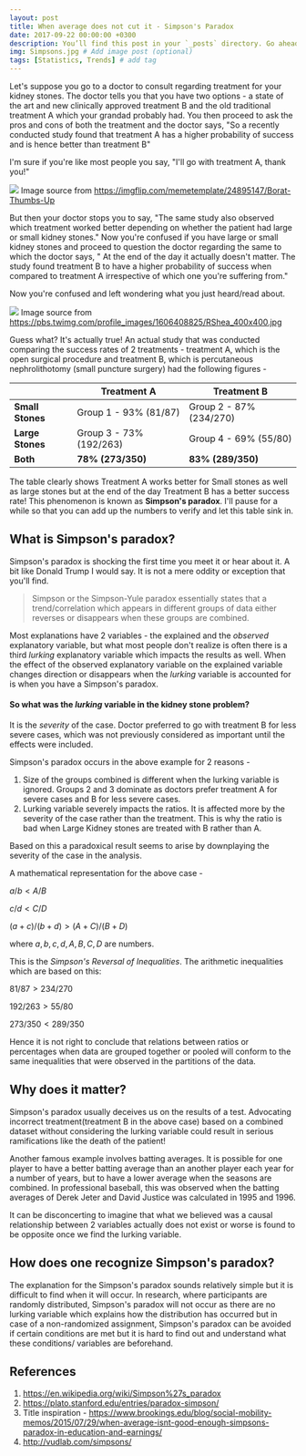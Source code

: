 ```yaml
---
layout: post
title: When average does not cut it - Simpson's Paradox
date: 2017-09-22 00:00:00 +0300
description: You’ll find this post in your `_posts` directory. Go ahead and edit it and re-build the site to see your changes. # Add post description (optional)
img: Simpsons.jpg # Add image post (optional)
tags: [Statistics, Trends] # add tag
---
```


Let's suppose you go to a doctor to consult regarding treatment for your kidney stones. The doctor tells you that you have two options - a state of the art and new clinically approved treatment B and the old traditional treatment A which your grandad probably had. You then proceed to ask the pros and cons of both the treatment and the doctor says, "So a recently conducted study found that treatment A has a higher probability of success and is hence better than treatment B"

I'm sure if you're like most people you say, "I'll go with treatment A, thank you!"


![]({{site.baseurl}}/assests/img/Borat_thumbs_up.jpg)
Image source from https://imgflip.com/memetemplate/24895147/Borat-Thumbs-Up

But then your doctor stops you to say, "The same study also observed which treatment worked better depending on whether the patient had large or small kidney stones." Now you're confused if you have large or small kidney stones and proceed to question the doctor regarding the same to which the doctor says, " At the end of the day it actually doesn't matter. The study found treatment B to have a higher probability
of success when compared to treatment A irrespective of which one you're suffering from."

Now you're confused and left wondering what you just heard/read about.

![]({{site.baseurl}}/assests/img/george_tense_optimistic.jpg)
Image source from https://pbs.twimg.com/profile_images/1606408825/RShea_400x400.jpg

Guess what? It's actually true! An actual study that was conducted comparing the success rates of 2 treatments - treatment A, which is the open surgical procedure and treatment B, which is percutaneous nephrolithotomy (small puncture surgery) had the
following figures -

|                  | **Treatment A**   | **Treatment B**   |
|------------------|-------------------|-------------------|
| **Small Stones** | Group 1 -  93% (81/87)       | Group 2 - 87% (234/270)     |
| **Large Stones** | Group 3 - 73% (192/263)     | Group 4 - 69% (55/80)       |
| **Both**         | **78% (273/350)** | **83% (289/350)** |

The table clearly shows Treatment A works better for Small stones as well as large stones but at the end of the day Treatment B has a better success rate! This phenomenon is known as **Simpson's paradox**. I'll pause for a while so that you can add up the numbers to verify and let this table sink in.

## **What is Simpson's paradox?**

Simpson's paradox is shocking the first time you meet it or hear about it. A bit like Donald Trump I would say. It is not a mere oddity or exception that you'll find.

> Simpson or the Simpson-Yule paradox essentially states that a trend/correlation which appears in different groups of data either reverses or disappears when these groups are combined.

Most explanations have 2 variables - the explained and the *observed* explanatory variable, but what most people don't realize is often there is a third *lurking* explanatory variable which impacts the results as well. When the effect of the observed explanatory variable on the explained variable changes direction or disappears when the *lurking* variable is accounted for is when you have a Simpson's paradox.

#### **So what was the *lurking* variable in the kidney stone problem?**

It is the *severity* of the case. Doctor preferred to go with treatment B for less severe cases, which was not previously considered as important until the effects were included.

Simpson's paradox occurs in the above example for 2 reasons -
1. Size of the groups combined is different when the lurking variable is ignored. Groups 2 and 3 dominate as doctors prefer treatment A for severe cases and B for less severe cases.
2. Lurking variable severely impacts the ratios. It is affected more by the severity of the case rather than the treatment. This is why the ratio is bad when Large Kidney stones are treated with B rather than A.

Based on this a paradoxical result seems to arise by downplaying the severity of the case in the analysis.  

A mathematical representation for the above case -

$a/b < A/B$

$c/d < C/D$

$(a+c)/(b+d) > (A+C)/(B+D)$

where $a,b,c,d,A,B,C,D$ are numbers.

This is the *Simpson's Reversal of Inequalities*. The arithmetic inequalities which are based on this:

$81/87 > 234/270$

$192/263 > 55/80$

$273/350 < 289/350$

Hence it is not right to conclude that relations between ratios or percentages when data are grouped together or pooled will conform to the same inequalities that were observed in the partitions of the data.

## **Why does it matter?**

Simpson's paradox usually deceives us on the results of a test. Advocating incorrect treatment(treatment B in the above case) based on a combined dataset without considering the lurking variable could result in serious ramifications like the death of the patient!

Another famous example involves batting averages. It is possible for one player to have a better batting average than an another player each year for a number of years, but to have a lower average when the seasons are combined. In professional baseball, this was observed when the batting averages of Derek Jeter and David Justice was calculated in 1995 and 1996.

It can be disconcerting to imagine that what we believed was a causal relationship between 2 variables actually does not exist or worse is found to be opposite once we find the lurking variable.

## **How does one recognize Simpson's paradox?**

The explanation for the Simpson's paradox sounds relatively simple but it is difficult to find when it will occur. In research, where participants are randomly distributed, Simpson's paradox will not occur as there are no lurking variable which explains how the distribution has occurred but in case of a non-randomized assignment, Simpson's paradox can be avoided if certain conditions are met but it is hard to find out and understand what these conditions/ variables are beforehand.

## **References**

1. https://en.wikipedia.org/wiki/Simpson%27s_paradox
2. https://plato.stanford.edu/entries/paradox-simpson/
3. Title inspiration - https://www.brookings.edu/blog/social-mobility-memos/2015/07/29/when-average-isnt-good-enough-simpsons-paradox-in-education-and-earnings/
4. http://vudlab.com/simpsons/
